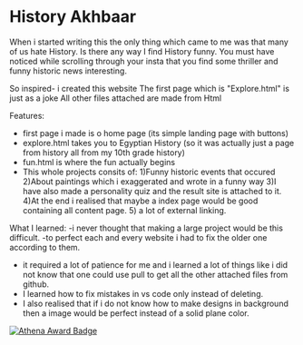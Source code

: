 # History Akhbaar
When i started writing this the only thing which came to me was that many of us hate History. Is there any way I find History funny.
You must have noticed while scrolling through your insta that you find some thriller and funny historic news interesting.


So inspired- i created this website
The first page which is "Explore.html" is just as a joke
All other files attached are made from Html


Features:
- first page i made is o home page (its simple landing page with buttons)
- explore.html takes you to Egyptian History (so it was actually just a page from history all from my 10th grade history)
- fun.html is where the fun actually begins
- This whole projects consits of:
  1)Funny historic events that occured
  2)About paintings which i exaggerated and wrote in a funny way
  3)I have also made a personality quiz and the result site is attached to it.
  4)At the end i realised that maybe a index page would be good containing all content page.
  5) a lot of external linking.

What I learned:
-i never thought that making a large project would be this difficult.
-to perfect each and every website i had to fix the older one according to them.
- it required a lot of patience for me and i learned a lot of things like i did not know that one could use pull to get all the other attached files from github.
- I learned how to fix mistakes in vs code only instead of deleting.
- I also realised that if i do not know how to make designs in background then a image would be perfect instead of a solid plane color.

[![Athena Award Badge](https://img.shields.io/endpoint?url=https%3A%2F%2Faward.athena.hackclub.com%2Fapi%2Fbadge)](https://award.athena.hackclub.com?utm_source=readme)



